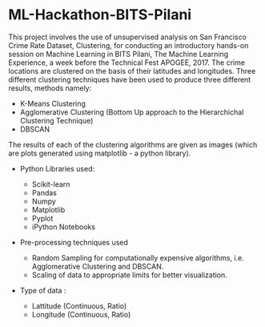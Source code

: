 # ML-Hackathon-BITS-Pilani
This project involves the use of unsupervised analysis on San Francisco Crime Rate Dataset, Clustering, for conducting an introductory hands-on session on Machine Learning in BITS Pilani, The Machine Learning Experience, a week before the Technical Fest APOGEE, 2017. The crime locations are clustered on the basis of their latitudes and longitudes. Three different clustering techniques have been used to produce three different results, methods namely:

  - K-Means Clustering
  - Agglomerative Clustering (Bottom Up approach to the Hierarchichal Clustering Technique)
  - DBSCAN

The results of each of the clustering algorithms are given as images (which are plots generated using matplotlib - a python library).

- Python Libraries used:
    - Scikit-learn
    - Pandas
    - Numpy
    - Matplotlib
    - Pyplot
    - iPython Notebooks

- Pre-processing techniques used
  - Random Sampling for computationally expensive algorithms, i.e. Agglomerative Clustering and DBSCAN.
  - Scaling of data to appropriate limits for better visualization.
  
- Type of data :
  - Lattitude (Continuous, Ratio)
  - Longitude (Continuous, Ratio)
